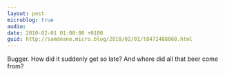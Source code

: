 ```yaml
---
layout: post
microblog: true
audio: 
date: 2010-02-01 01:00:00 +0100
guid: http://samdeane.micro.blog/2010/02/01/t8472488068.html
---
```

Bugger. How did it suddenly get so late? And where did all that beer come from?
